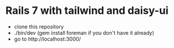# Rails 7 with tailwind and daisy-ui

- clone this repository
- ./bin/dev (gem install foreman if you don't have it already)
- go to http://localhost:3000/

